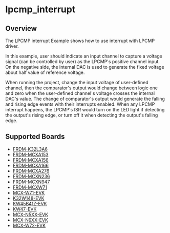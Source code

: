 # lpcmp_interrupt

## Overview
The LPCMP interrupt Example shows how to use interrupt with LPCMP driver.

In this example, user should indicate an input channel to capture a voltage signal (can be controlled by user) as the 
LPCMP's positive channel input. On the negative side, the internal DAC is used to generate the fixed voltage about
half value of reference voltage.

When running the project, change the input voltage of user-defined channel, then the comparator's output would change
between logic one and zero when the user-defined channel's voltage crosses the internal DAC's value. The change of
comparator's output would generate the falling and rising edge events with their interrupts enabled. When any LPCMP 
interrupt happens, the LPCMP's ISR would turn on the LED light if detecting the output's rising edge, or turn off it when
detecting the output's falling edge.

## Supported Boards
- [FRDM-K32L3A6](../../../_boards/frdmk32l3a6/driver_examples/lpcmp/interrupt/example_board_readme.md)
- [FRDM-MCXA153](../../../_boards/frdmmcxa153/driver_examples/lpcmp/interrupt/example_board_readme.md)
- [FRDM-MCXA156](../../../_boards/frdmmcxa156/driver_examples/lpcmp/interrupt/example_board_readme.md)
- [FRDM-MCXA166](../../../_boards/frdmmcxa166/driver_examples/lpcmp/interrupt/example_board_readme.md)
- [FRDM-MCXA276](../../../_boards/frdmmcxa276/driver_examples/lpcmp/interrupt/example_board_readme.md)
- [FRDM-MCXN236](../../../_boards/frdmmcxn236/driver_examples/lpcmp/interrupt/example_board_readme.md)
- [FRDM-MCXN947](../../../_boards/frdmmcxn947/driver_examples/lpcmp/interrupt/example_board_readme.md)
- [FRDM-MCXW71](../../../_boards/frdmmcxw71/driver_examples/lpcmp/interrupt/example_board_readme.md)
- [MCX-W71-EVK](../../../_boards/mcxw71evk/driver_examples/lpcmp/interrupt/example_board_readme.md)
- [K32W148-EVK](../../../_boards/k32w148evk/driver_examples/lpcmp/interrupt/example_board_readme.md)
- [KW45B41Z-EVK](../../../_boards/kw45b41zevk/driver_examples/lpcmp/interrupt/example_board_readme.md)
- [KW47-EVK](../../../_boards/kw47evk/driver_examples/lpcmp/interrupt/example_board_readme.md)
- [MCX-N5XX-EVK](../../../_boards/mcxn5xxevk/driver_examples/lpcmp/interrupt/example_board_readme.md)
- [MCX-N9XX-EVK](../../../_boards/mcxn9xxevk/driver_examples/lpcmp/interrupt/example_board_readme.md)
- [MCX-W72-EVK](../../../_boards/mcxw72evk/driver_examples/lpcmp/interrupt/example_board_readme.md)
